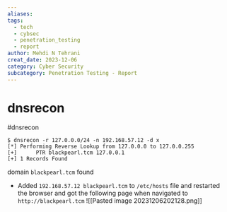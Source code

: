 ```yaml
---
aliases: 
tags:
  - tech
  - cybsec
  - penetration_testing
  - report
author: Mehdi N Tehrani
creat_date: 2023-12-06
category: Cyber Security
subcategory: Penetration Testing - Report
---
```


#  dnsrecon
#dnsrecon

```
$ dnsrecon -r 127.0.0.0/24 -n 192.168.57.12 -d x
[*] Performing Reverse Lookup from 127.0.0.0 to 127.0.0.255
[+]      PTR blackpearl.tcm 127.0.0.1
[+] 1 Records Found
```
domain `blackpearl.tcm` found

- Added `192.168.57.12 blackpearl.tcm` to `/etc/hosts` file and restarted the browser and got the following page when navigated to  `http://blackpearl.tcm`
![[Pasted image 20231206202128.png]]